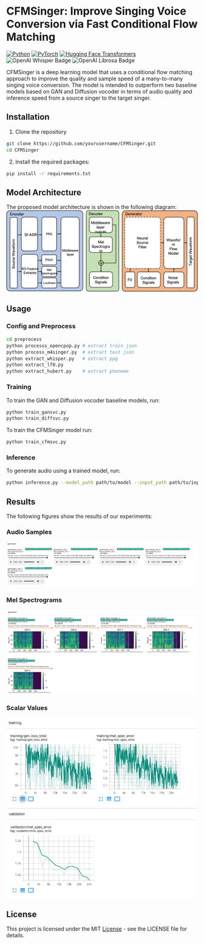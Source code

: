 # CFMSinger: Improve Singing Voice Conversion via Fast Conditional Flow Matching
[![Python](https://img.shields.io/badge/Python-3.8-blue.svg)](https://www.python.org/downloads/release/python-380/) [![PyTorch](https://img.shields.io/badge/PyTorch-1.13.0-blue.svg)](https://pytorch.org/) [![Hugging Face Transformers](https://img.shields.io/badge/Transformers-4.11.3-brightgreen.svg)](https://huggingface.co/transformers/) ![OpenAI Whisper Badge](https://img.shields.io/badge/OpenAI-Whisper-8f00b3.svg) ![OpenAI Librosa Badge](https://img.shields.io/badge/OpenAI-Librosa-FF6600.svg)


CFMSinger is a deep learning model that uses a conditional flow matching approach to improve the quality and sample speed of a many-to-many singing voice conversion. The model is intended to outperform two baseline models based on GAN and Diffusion vocoder in terms of audio quality and inference speed from a source singer to the target singer.


## Installation
1. Clone the repository
```bash
git clone https://github.com/yourusername/CFMSinger.git
cd CFMSinger
```
2. Install the required packages:
```bash
pip install -r requirements.txt
```

## Model Architecture
The proposed model architecture is shown in the following diagram:
![Model Architecture](assets/nlp.png)

## Usage
### Config and Preprocess
```bash
cd preprocess
python processs_opencpop.py # extract train json
python process_m4singer.py  # extract test json
python extract_whisper.py   # extract ppg
python extract_lf0.py
python extract_hubert.py    # extract phoneme
```


### Training
To train the GAN and Diffusion vocoder baseline models, run:
```bash
python train_gansvc.py
python train_diffsvc.py
```

To train the CFMSinger model run:
```bash
python train_cfmsvc.py
```

### Inference
To generate audio using a trained model, run:
```bash
python inference.py --model_path path/to/model --input_path path/to/input --output_path path/to/output
```

## Results
The following figures show the results of our experiments:

### Audio Samples
![Audio Samples](assets/tb_audio.png)

### Mel Spectrograms
![Mel Spectrograms](assets/tb_mel.png)

### Scalar Values
![Scalar Values](assets/tb_scalar.png)

## License
This project is licensed under the MIT [License](LICENSE) - see the LICENSE file for details.
